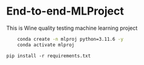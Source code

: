 # End-to-end-MLProject
This is Wine quality testing machine learning project


```bash
    conda create -n mlproj python=3.11.6 -y 
    conda activate mlproj
```

```
pip install -r requirements.txt
```